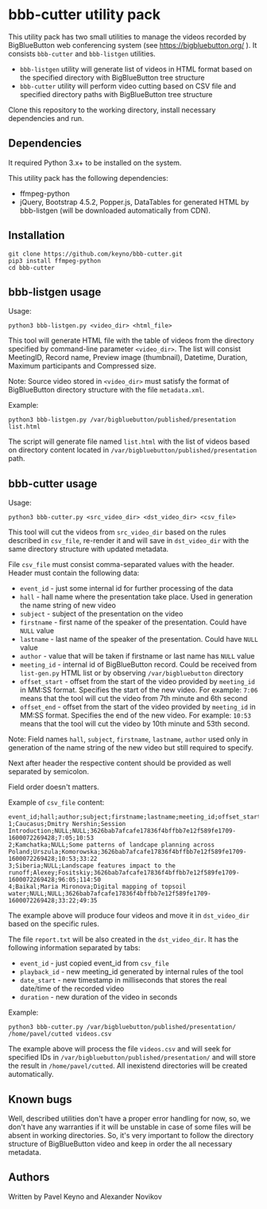 # bbb-cutter utility pack

This utility pack has two small utilities to manage the videos recorded by BigBlueButton web conferencing system (see https://bigbluebutton.org/ ).
It consists `bbb-cutter` and `bbb-listgen` utilities.

- `bbb-listgen` utility will generate list of videos in HTML format based on the specified directory with BigBlueButton tree structure
- `bbb-cutter` utility will perform video cutting based on CSV file and specified directory paths with BigBlueButton tree structure

Clone this repository to the working directory, install necessary dependencies and run.

## Dependencies

It required Python 3.x+ to be installed on the system.

This utility pack has the following dependencies:
- ffmpeg-python
- jQuery, Bootstrap 4.5.2, Popper.js, DataTables for generated HTML by bbb-listgen (will be downloaded automatically from CDN).

## Installation

```
git clone https://github.com/keyno/bbb-cutter.git
pip3 install ffmpeg-python
cd bbb-cutter
```

## bbb-listgen usage

Usage:
```
python3 bbb-listgen.py <video_dir> <html_file>
```

This tool will generate HTML file with the table of videos from the directory specified by command-line parameter `<video_dir>`.
The list will consist MeetingID, Record name, Preview image (thumbnail), Datetime, Duration, Maximum participants and Compressed size.

Note: Source video stored in `<video_dir>` must satisfy the format of BigBlueButton directory structure with the file `metadata.xml`.

Example:
```
python3 bbb-listgen.py /var/bigbluebutton/published/presentation list.html
```
The script will generate file named `list.html` with the list of videos based on directory content located in `/var/bigbluebutton/published/presentation` path.

## bbb-cutter usage

Usage:
```
python3 bbb-cutter.py <src_video_dir> <dst_video_dir> <csv_file>
```

This tool will cut the videos from `src_video_dir` based on the rules described in `csv_file`, re-render it and will save in `dst_video_dir` with the same directory structure with updated metadata.

File `csv_file` must consist comma-separated values with the header. Header must contain the following data:
- `event_id` - just some internal id for further processing of the data
- `hall` - hall name where the presentation take place. Used in generation the name string of new video
- `subject` - subject of the presentation on the video
- `firstname` - first name of the speaker of the presentation. Could have `NULL` value
- `lastname` - last name of the speaker of the presentation. Could have `NULL` value
- `author` - value that will be taken if firstname or last name has `NULL` value
- `meeting_id` - internal id of BigBlueButton record. Could be received from `list-gen.py` HTML list or by observing `/var/bigbluebutton` directory
- `offset_start` - offset from the start of the video provided by `meeting_id` in MM:SS format. Specifies the start of the new video. For example: `7:06` means that the tool will cut the video from 7th minute and 6th second
- `offset_end` - offset from the start of the video provided by `meeting_id` in MM:SS format. Specifies the end of the new video. For example: `10:53` means that the tool will cut the video by 10th minute and 53th second.

Note: Field names `hall`, `subject`, `firstname`, `lastname`, `author` used only in generation of the name string of the new video but still required to specify.

Next after header the respective content should be provided as well separated by semicolon.

Field order doesn't matters.

Example of `csv_file` content:
```
event_id;hall;author;subject;firstname;lastname;meeting_id;offset_start;offset_end
1;Caucasus;Dmitry Nershin;Session Introduction;NULL;NULL;3626bab7afcafe17836f4bffbb7e12f589fe1709-1600072269428;7:05;10:53
2;Kamchatka;NULL;Some patterns of landcape planning across Poland;Urszula;Komorowska;3626bab7afcafe17836f4bffbb7e12f589fe1709-1600072269428;10:53;33:22
3;Siberia;NULL;Landscape features impact to the runoff;Alexey;Fositskiy;3626bab7afcafe17836f4bffbb7e12f589fe1709-1600072269428;96:05;114:50
4;Baikal;Maria Mironova;Digital mapping of topsoil water;NULL;NULL;3626bab7afcafe17836f4bffbb7e12f589fe1709-1600072269428;33:22;49:35
```

The example above will produce four videos and move it in `dst_video_dir` based on the specific rules.

The file `report.txt` will be also created in the `dst_video_dir`. It has the following information separated by tabs:
- `event_id` - just copied event_id from `csv_file`
- `playback_id` - new meeting_id generated by internal rules of the tool
- `date_start` - new timestamp in milliseconds that stores the real date/time of the recorded video
- `duration` - new duration of the video in seconds

Example:
```
python3 bbb-cutter.py /var/bigbluebutton/published/presentation/ /home/pavel/cutted videos.csv
```

The example above will process the file `videos.csv` and will seek for specified IDs in `/var/bigbluebutton/published/presentation/` and will store the result in `/home/pavel/cutted`. All inexistend directories will be created automatically.

## Known bugs

Well, described utilities don't have a proper error handling for now, so, we don't have any warranties if it will be unstable in case of some files will be absent in working directories.
So, it's very important to follow the directory structure of BigBlueButton video and keep in order the all necessary metadata.

## Authors

Written by Pavel Keyno and Alexander Novikov
